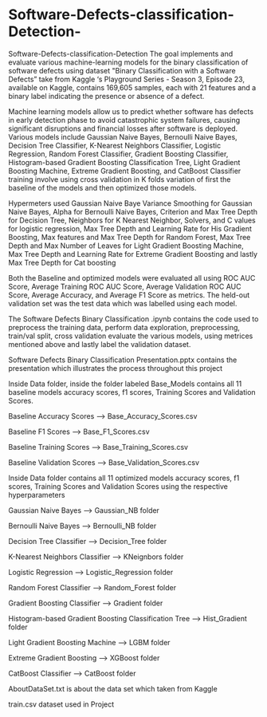 # Software-Defects-classification-Detection-

Software-Defects-classification-Detection
The goal implements and evaluate various machine-learning models for the binary classification of software defects using dataset "Binary Classification with a Software Defects” take from Kaggle ‘s Playground Series - Season 3, Episode 23, available on Kaggle, contains 169,605 samples, each with 21 features and a binary label indicating the presence or absence of a defect.

Machine learning models allow us to predict whether software has defects in early detection phase to avoid catastrophic system failures, causing significant disruptions and financial losses after software is deployed.
Various models include Gaussian Naive Bayes, Bernoulli Naive Bayes, Decision Tree Classifier, K-Nearest Neighbors Classifier, Logistic Regression, Random Forest Classifier, Gradient Boosting Classifier, Histogram-based Gradient Boosting Classification Tree, Light Gradient Boosting Machine, Extreme Gradient Boosting, and CatBoost Classifier training involve using cross validation in K folds variation of first the baseline of the models and then optimized those models.

Hypermeters used Gaussian Naive Baye Variance Smoothing for Gaussian Naive Bayes, Alpha for  Bernoulli Naive Bayes, Criterion and Max Tree Depth for Decision Tree, Neighbors for K Nearest Neighbor, Solvers, and C values for logistic regression, Max Tree Depth and Learning Rate for His Gradient Boosting, Max features and Max Tree Depth for Random Forest, Max Tree Depth and Max Number of Leaves for Light Gradient Boosting Machine, Max Tree Depth and Learning Rate for Extreme Gradient Boosting and lastly Max Tree Depth for Cat boosting

 Both the Baseline and optimized models were evaluated all using ROC AUC Score, Average Training ROC AUC Score, Average Validation ROC AUC Score, Average Accuracy, and Average F1 Score as metrics. The held-out validation set was the test data which was labelled using each model.
 
The Software Defects Binary Classification .ipynb contains the code used to preprocess the training data, perform data exploration, preprocessing, train/val split, cross validation evaluate the various models, using metrices mentioned above and lastly label the validation dataset.

Software Defects Binary Classification Presentation.pptx contains the presentation which illustrates the process throughout this project

Inside Data folder, inside the folder labeled Base_Models contains all 11 baseline models accuracy scores, f1 scores, Training Scores and Validation Scores.

Baseline Accuracy Scores --> Base_Accuracy_Scores.csv

Baseline F1 Scores --> Base_F1_Scores.csv

Baseline Training Scores --> Base_Training_Scores.csv

Baseline Validation Scores -->  Base_Validation_Scores.csv

Inside Data folder contains all 11 optimized models accuracy scores, f1 scores, Training Scores and Validation Scores using the respective hyperparameters

Gaussian Naive Bayes -->  Gaussian_NB folder 

Bernoulli Naive Bayes --> Bernoulli_NB folder

Decision Tree Classifier --> Decision_Tree  folder

K-Nearest Neighbors Classifier --> KNeignbors folder

Logistic Regression --> Logistic_Regression folder

Random Forest Classifier --> Random_Forest folder

Gradient Boosting Classifier -->  Gradient folder

Histogram-based Gradient Boosting Classification Tree --> Hist_Gradient folder

Light Gradient Boosting Machine --> LGBM folder

Extreme Gradient Boosting -->  XGBoost folder

CatBoost Classifier --> CatBoost folder

AboutDataSet.txt  is about the data set which taken from Kaggle 

train.csv  dataset used in Project 

